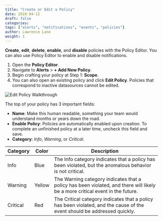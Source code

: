 ```yaml
---
title: "Create or Edit a Policy"
date: 2018-04-12
draft: false
categories:
tags: ["alerts", "notifications", "events", "policies"]
author: Lawrence Lane
weight: 1
---
```


**Create**, **edit**, **delete**, **enable**, and **disable** policies with the Policy Editor. You can also use Policy Editor to enable and disable notifications.

1. Open the **Policy Editor**.
2. Navigate to **Alerts** > **+ Add New Policy**.
3. Begin crafting your policy at Step 1: **Scope**.
4. You can also open an existing policy and click **Edit Policy**.  Policies that correspond to inactive datasources cannot be edited.

![Edit Policy Walkthrough](/images/create-edit-policies/edit-policy-walkthrough.gif)

The top of your policy has 3 important fields:

- **Name**: Make this human readable, something your team would understand months or years down the road.
- **Enable Policy**: Policies are automatically enabled upon creation. To complete an unfinished policy at a later time, uncheck this field and save.
- **Category**: _Info_, _Warning_, or _Critical_.

| Category | Color  | Description                                                                                                                   |
|----------|--------|-------------------------------------------------------------------------------------------------------------------------------|
| Info     | Blue   | The Info category indicates that a policy has been violated, but the anomalous behavior is not critical.                      |
| Warning  | Yellow | The Warning category indicates that a policy has been violated, and there will likely be a more critical event in the future. |
| Critical | Red    | The Critical category indicates that a policy has been violated, and the cause of the event should be addressed quickly.      |
